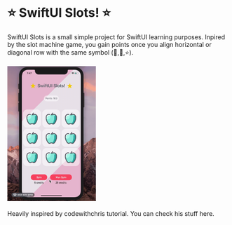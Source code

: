 # ⭐ SwiftUI Slots! ⭐

SwiftUI Slots is a small simple project for SwiftUI learning purposes.
Inpired by the slot machine game, you gain points once you align horizontal or diagonal row with the same symbol (🍏,🍒,⭐).
<br />
\
  <img src="https://raw.githubusercontent.com/olvrmei/SwiftUI-Slots/master/preview.gif?token=ALJTRHBQ6H7F3UOULMPMBGC7HAN44" width=40% height=40%>
\
<br />
Heavily inspired by codewithchris tutorial.
You can check his stuff here.
